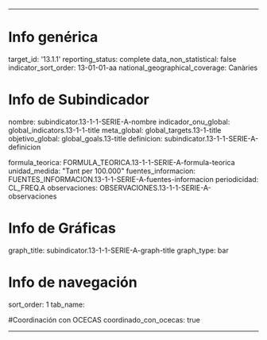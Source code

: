 ---

# Info genérica
target_id: '13.1.1'
reporting_status: complete
data_non_statistical: false
indicator_sort_order: 13-01-01-aa
national_geographical_coverage: Canàries

# Info de Subindicador
nombre: subindicator.13-1-1-SERIE-A-nombre
indicador_onu_global: global_indicators.13-1-1-title
meta_global: global_targets.13-1-title
objetivo_global: global_goals.13-title
definicion: subindicator.13-1-1-SERIE-A-definicion

formula_teorica: FORMULA_TEORICA.13-1-1-SERIE-A-formula-teorica
unidad_medida: "Tant per 100.000"
fuentes_informacion: FUENTES_INFORMACION.13-1-1-SERIE-A-fuentes-informacion
periodicidad: CL_FREQ.A
observaciones: OBSERVACIONES.13-1-1-SERIE-A-observaciones
# Info de Gráficas
graph_title: subindicator.13-1-1-SERIE-A-graph-title
graph_type: bar

# Info de navegación
sort_order: 1
tab_name:

#Coordinación con OCECAS
coordinado_con_ocecas: true

---